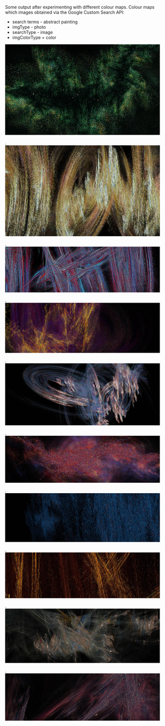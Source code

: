 Some output after experimenting with different colour maps.  Colour maps which images obtained via the Google Custom Search API:

* search terms - abstract painting
* imgType - photo
* searchType - image
* imgColorType = color

![image](../project_images/colour/Capture51.jpg?raw=true "image")

.
![image1](../project_images/colour/Capture52.jpg?raw=true "image1")

.
![image2](../project_images/colour/Capture55.jpg?raw=true "image2")

.
![image3](../project_images/colour/Capture57.jpg?raw=true "image3")

.
![image4](../project_images/colour/Capture59.jpg?raw=true "image4")

.
![image5](../project_images/colour/Capture63.jpg?raw=true "image5")

.
![image6](../project_images/colour/Capture64.jpg?raw=true "image6")

.
![image7](../project_images/colour/Capture65.jpg?raw=true "image7")

.
![image8](../project_images/colour/Capture66.jpg?raw=true "image8")

.
![image](../project_images/colour/Capture67.jpg?raw=true "image")

